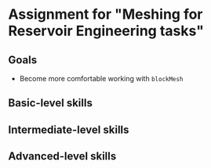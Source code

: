# Assignment for "Meshing for Reservoir Engineering tasks"

## Goals

- Become more comfortable working with `blockMesh`

## Basic-level skills

## Intermediate-level skills

## Advanced-level skills
